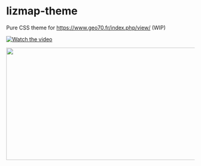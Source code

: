 # lizmap-theme

Pure CSS theme for https://www.geo70.fr/index.php/view/ (WIP)


[![Watch the video](https://img.youtube.com/vi/GX_eA7iIty8/hqdefault.jpg)](https://www.youtube.com/embed/GX_eA7iIty8)

[<img src="https://img.youtube.com/vi/GX_eA7iIty8/hqdefault.jpg" width="600" height="300"
/>](https://www.youtube.com/embed/GX_eA7iIty8)
